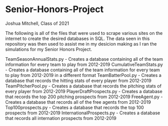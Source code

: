 # Senior-Honors-Project
Joshua Mitchell, Class of 2021

The following is all of the files that were used to scrape various sites on the internet to create the desired databases in SQL.
The data seen in this repository was then used to assist me in my desicion making as I ran the simulations for my Senior Honors Project.


TeamSeasonAnnualStats.py - Creates a database containing all of the team information for every team to play from 2012-2019
CumulativeTeamStats.py - Creates a database containing all of the team information for every team to play from 2012-2019 in a different format
TeamBatterPool.py - Creates a database that records the hitting stats of every player from 2012-2019
TeamPitcherPool.py - Creates a database that records the pitching stats of every player from 2012-2019
PlayerDraftProspects.py - Creates a database that records the top 200 pitching prospects from 2012-2019
FreeAgent.py - Creates a database that records all of the free agents from 2012-2019
Top100prospects.py - Creates a database that records the top 100 prospects from 2012-2019
InternationalProspects.py - Creates a database that records all internation prospects from 2012-2019
